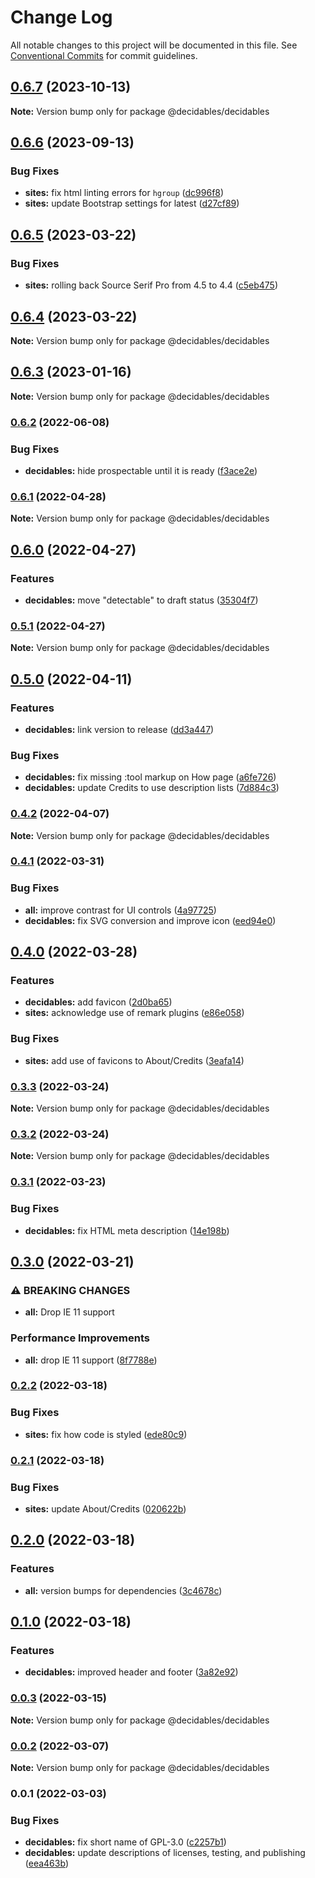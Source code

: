# Change Log

All notable changes to this project will be documented in this file.
See [Conventional Commits](https://conventionalcommits.org) for commit guidelines.

## [0.6.7](https://github.com/decidables/decidables/compare/@decidables/decidables@0.6.6...@decidables/decidables@0.6.7) (2023-10-13)

**Note:** Version bump only for package @decidables/decidables





## [0.6.6](https://github.com/decidables/decidables/compare/@decidables/decidables@0.6.5...@decidables/decidables@0.6.6) (2023-09-13)


### Bug Fixes

* **sites:** fix html linting errors for `hgroup` ([dc996f8](https://github.com/decidables/decidables/commit/dc996f816319c6512adb768f73752fa443d2be87))
* **sites:** update Bootstrap settings for latest ([d27cf89](https://github.com/decidables/decidables/commit/d27cf898d0ef6ade279eb1d67eccfbb2eaf2171b))



## [0.6.5](https://github.com/decidables/decidables/compare/@decidables/decidables@0.6.4...@decidables/decidables@0.6.5) (2023-03-22)


### Bug Fixes

* **sites:** rolling back Source Serif Pro from 4.5 to 4.4 ([c5eb475](https://github.com/decidables/decidables/commit/c5eb4754b60fb1036c85dbaff3cd3d534f3a6267))



## [0.6.4](https://github.com/decidables/decidables/compare/@decidables/decidables@0.6.3...@decidables/decidables@0.6.4) (2023-03-22)

**Note:** Version bump only for package @decidables/decidables





## [0.6.3](https://github.com/decidables/decidables/compare/@decidables/decidables@0.6.2...@decidables/decidables@0.6.3) (2023-01-16)

**Note:** Version bump only for package @decidables/decidables





### [0.6.2](https://github.com/decidables/decidables/compare/@decidables/decidables@0.6.1...@decidables/decidables@0.6.2) (2022-06-08)


### Bug Fixes

* **decidables:** hide prospectable until it is ready ([f3ace2e](https://github.com/decidables/decidables/commit/f3ace2ee534aea341d588fca2358f0a518e7ad31))



### [0.6.1](https://github.com/decidables/decidables/compare/@decidables/decidables@0.6.0...@decidables/decidables@0.6.1) (2022-04-28)

**Note:** Version bump only for package @decidables/decidables





## [0.6.0](https://github.com/decidables/decidables/compare/@decidables/decidables@0.5.1...@decidables/decidables@0.6.0) (2022-04-27)


### Features

* **decidables:** move "detectable" to draft status ([35304f7](https://github.com/decidables/decidables/commit/35304f7472bdfd8c2550768d5e8838a036b1508c))



### [0.5.1](https://github.com/decidables/decidables/compare/@decidables/decidables@0.5.0...@decidables/decidables@0.5.1) (2022-04-27)

**Note:** Version bump only for package @decidables/decidables





## [0.5.0](https://github.com/decidables/decidables/compare/@decidables/decidables@0.4.2...@decidables/decidables@0.5.0) (2022-04-11)


### Features

* **decidables:** link version to release ([dd3a447](https://github.com/decidables/decidables/commit/dd3a447f6972b7a4d2fdb6456eeaf1479b70bbb2))


### Bug Fixes

* **decidables:** fix missing :tool markup on How page ([a6fe726](https://github.com/decidables/decidables/commit/a6fe7269674304e00eec4b2cfdf441ed92c00e57))
* **decidables:** update Credits to use description lists ([7d884c3](https://github.com/decidables/decidables/commit/7d884c3f781044bd4cc39efb41d2ba3cfc39ef2a))



### [0.4.2](https://github.com/decidables/decidables/compare/@decidables/decidables@0.4.1...@decidables/decidables@0.4.2) (2022-04-07)

**Note:** Version bump only for package @decidables/decidables





### [0.4.1](https://github.com/decidables/decidables/compare/@decidables/decidables@0.4.0...@decidables/decidables@0.4.1) (2022-03-31)


### Bug Fixes

* **all:** improve contrast for UI controls ([4a97725](https://github.com/decidables/decidables/commit/4a9772558c569bf18c92c36731c6b05f9630ac2c))
* **decidables:** fix SVG conversion and improve icon ([eed94e0](https://github.com/decidables/decidables/commit/eed94e0f1f7b576237cedab49ff330834904d0be))



## [0.4.0](https://github.com/decidables/decidables/compare/@decidables/decidables@0.3.3...@decidables/decidables@0.4.0) (2022-03-28)


### Features

* **decidables:** add favicon ([2d0ba65](https://github.com/decidables/decidables/commit/2d0ba658759885b314d0af94820e21aa4b54d17e))
* **sites:** acknowledge use of remark plugins ([e86e058](https://github.com/decidables/decidables/commit/e86e0587b6ac9413b274629ac9f4937f03a6137d))


### Bug Fixes

* **sites:** add use of favicons to About/Credits ([3eafa14](https://github.com/decidables/decidables/commit/3eafa144d643845acceab9557cde73aaf8ba0fdd))



### [0.3.3](https://github.com/decidables/decidables/compare/@decidables/decidables@0.3.2...@decidables/decidables@0.3.3) (2022-03-24)

**Note:** Version bump only for package @decidables/decidables





### [0.3.2](https://github.com/decidables/decidables/compare/@decidables/decidables@0.3.1...@decidables/decidables@0.3.2) (2022-03-24)

**Note:** Version bump only for package @decidables/decidables





### [0.3.1](https://github.com/decidables/decidables/compare/@decidables/decidables@0.3.0...@decidables/decidables@0.3.1) (2022-03-23)


### Bug Fixes

* **decidables:** fix HTML meta description ([14e198b](https://github.com/decidables/decidables/commit/14e198b6733cc9a109d63f328879b735eae612af))



## [0.3.0](https://github.com/decidables/decidables/compare/@decidables/decidables@0.2.2...@decidables/decidables@0.3.0) (2022-03-21)


### ⚠ BREAKING CHANGES

* **all:** Drop IE 11 support

### Performance Improvements

* **all:** drop IE 11 support ([8f7788e](https://github.com/decidables/decidables/commit/8f7788e0e1409e823dce0e16caf793b58084af91))



### [0.2.2](https://github.com/decidables/decidables/compare/@decidables/decidables@0.2.1...@decidables/decidables@0.2.2) (2022-03-18)


### Bug Fixes

* **sites:** fix how code is styled ([ede80c9](https://github.com/decidables/decidables/commit/ede80c9c625f0bc324d5be16fec39d847ade93e3))



### [0.2.1](https://github.com/decidables/decidables/compare/@decidables/decidables@0.2.0...@decidables/decidables@0.2.1) (2022-03-18)


### Bug Fixes

* **sites:** update About/Credits ([020622b](https://github.com/decidables/decidables/commit/020622b950cdda1c423b8f1ce21d58fe443e50ee))



## [0.2.0](https://github.com/decidables/decidables/compare/@decidables/decidables@0.1.0...@decidables/decidables@0.2.0) (2022-03-18)


### Features

* **all:** version bumps for dependencies ([3c4678c](https://github.com/decidables/decidables/commit/3c4678cb8753cac592feeaa646dd57b7ec622536))



## [0.1.0](https://github.com/decidables/decidables/compare/@decidables/decidables@0.0.3...@decidables/decidables@0.1.0) (2022-03-18)


### Features

* **decidables:** improved header and footer ([3a82e92](https://github.com/decidables/decidables/commit/3a82e929abc9d2d67d6ab93c5b563b50cde888d5))



### [0.0.3](https://github.com/decidables/decidables/compare/@decidables/decidables@0.0.2...@decidables/decidables@0.0.3) (2022-03-15)

**Note:** Version bump only for package @decidables/decidables





### [0.0.2](https://github.com/decidables/decidables/compare/@decidables/decidables@0.0.1...@decidables/decidables@0.0.2) (2022-03-07)

**Note:** Version bump only for package @decidables/decidables





### 0.0.1 (2022-03-03)


### Bug Fixes

* **decidables:** fix short name of GPL-3.0 ([c2257b1](https://github.com/decidables/decidables/commit/c2257b16a7f3892eec9372c601a5a6e15cba864b))
* **decidables:** update descriptions of licenses, testing, and publishing ([eea463b](https://github.com/decidables/decidables/commit/eea463b471112d3eb6fece21ae8274eb0f0f0a62))
